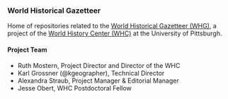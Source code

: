 ### World Historical Gazetteer

Home of repositories related to the [World Historical Gazetteer (WHG)](https://whgazetteer.org), a project of the [World History Center (WHC)](https://www.worldhistory.pitt.edu/) at the University of Pittsburgh.

#### Project Team

- Ruth Mostern, Project Director and Director of the WHC
- Karl Grossner (@kgeographer), Technical Director 
- Alexandra Straub, Project Manager & Editorial Manager
- Jesse Obert, WHC Postdoctoral Fellow

<!--

